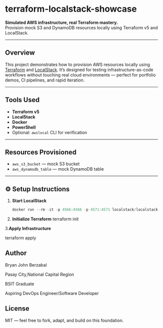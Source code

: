 # terraform-localstack-showcase

**Simulated AWS infrastructure, real Terraform mastery.**  
Provision mock S3 and DynamoDB resources locally using Terraform v5 and LocalStack.

---

##  Overview

This project demonstrates how to provision AWS resources locally using [Terraform](https://www.terraform.io/) and [LocalStack](https://docs.localstack.cloud/). It’s designed for testing infrastructure-as-code workflows without touching real cloud environments — perfect for portfolio demos, CI pipelines, and rapid iteration.

---

##  Tools Used

- **Terraform v5**
- **LocalStack**
- **Docker**
- **PowerShell**
- Optional: `awslocal` CLI for verification

---

##  Resources Provisioned

- `aws_s3_bucket` — mock S3 bucket
- `aws_dynamodb_table` — mock DynamoDB table

---

## ⚙️ Setup Instructions

1. **Start LocalStack**  
   ```powershell
   docker run --rm -it -p 4566:4566 -p 4571:4571 localstack/localstack
   ```
2. **Initialize Terraform**
terraform init

3.**Apply Infrastructure**

terraform apply

## Author

Bryan John  Berzabal

Pasay City,National Capital Region

BSIT Graduate

Aspiring DevOps Engineer/Software Developer

## License

MIT — feel free to fork, adapt, and build on this foundation.

